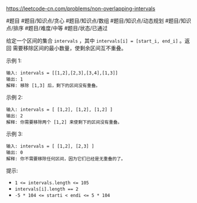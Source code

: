 https://leetcode-cn.com/problems/non-overlapping-intervals

#题目 #题目/知识点/贪心 #题目/知识点/数组 #题目/知识点/动态规划 #题目/知识点/排序 #题目/难度/中等 #题目/状态/已通过 

给定一个区间的集合 `intervals` ，其中 `intervals[i] = [start_i, end_i]` 。返回 需要移除区间的最小数量，使剩余区间互不重叠。

示例 1:
```
输入: intervals = [[1,2],[2,3],[3,4],[1,3]]
输出: 1
解释: 移除 [1,3] 后，剩下的区间没有重叠。
```

示例 2:
```
输入: intervals = [ [1,2], [1,2], [1,2] ]
输出: 2
解释: 你需要移除两个 [1,2] 来使剩下的区间没有重叠。
```

示例 3:
```
输入: intervals = [ [1,2], [2,3] ]
输出: 0
解释: 你不需要移除任何区间，因为它们已经是无重叠的了。
```

提示:
* `1 <= intervals.length <= 105`
* `intervals[i].length == 2`
* `-5 * 104 <= starti < endi <= 5 * 104`